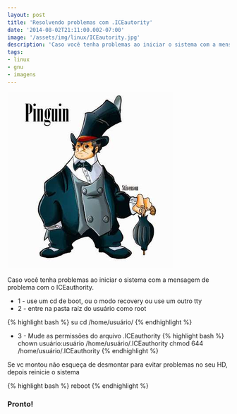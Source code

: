 ```yaml
---
layout: post
title: 'Resolvendo problemas com .ICEautority'
date: '2014-08-02T21:11:00.002-07:00'
image: '/assets/img/linux/ICEautority.jpg'
description: 'Caso você tenha problemas ao iniciar o sistema com a mensagem de problema com o ICEauthority.'
tags:
- linux
- gnu
- imagens
---
```


![Resolvendo problemas com .ICEautority](/assets/img/linux/ICEautority.jpg "Resolvendo problemas com .ICEautority")

Caso você tenha problemas ao iniciar o sistema com a mensagem de problema com o ICEauthority.
+ 1 - use um cd de boot, ou o modo recovery ou use um outro tty
+ 2 - entre na pasta raíz do usuário como root

{% highlight bash %}
su
cd /home/usuário/
{% endhighlight %}

+ 3 - Mude as permissões do arquivo .ICEauthority
{% highlight bash %}
chown usuário:usuário /home/usuário/.ICEauthority
chmod 644 /home/usuário/.ICEauthority
{% endhighlight %}

Se vc montou não esqueça de desmontar para evitar problemas no seu HD, depois reinicie o sistema

{% highlight bash %}
reboot
{% endhighlight %}

### Pronto!

<script async src="https://pagead2.googlesyndication.com/pagead/js/adsbygoogle.js"></script>

<!-- Informat -->
<ins class="adsbygoogle"
 style="display:block"
 data-ad-client="ca-pub-2838251107855362"
 data-ad-slot="2327980059"
 data-ad-format="auto"
 data-full-width-responsive="true"></ins>

<script>
(adsbygoogle = window.adsbygoogle || []).push({});
</script>

